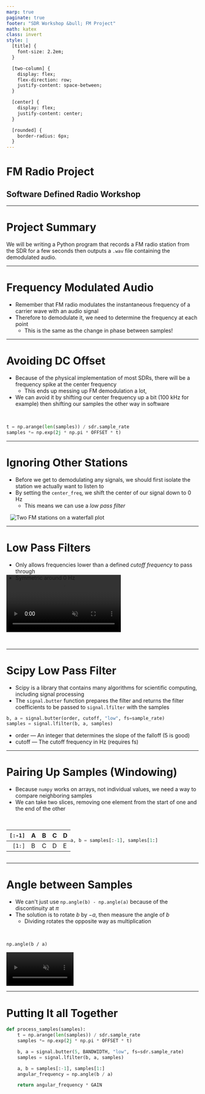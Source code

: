```yaml
---
marp: true
paginate: true
footer: "SDR Workshop &bull; FM Project"
math: katex
class: invert
style: |
  [title] {
    font-size: 2.2em;
  }

  [two-column] {
    display: flex;
    flex-direction: row;
    justify-content: space-between;
  }

  [center] {
    display: flex;
    justify-content: center;
  }

  [rounded] {
    border-radius: 6px;
  }
---
```


<h1 title>FM Radio Project</h1>

## Software Defined Radio Workshop

---

# Project Summary

We will be writing a Python program that records a FM radio station from the SDR for a few seconds then outputs a `.wav` file containing the demodulated audio.

---

# Frequency Modulated Audio

- Remember that FM radio modulates the instantaneous frequency of a carrier wave with an audio signal
- Therefore to demodulate it, we need to determine the frequency at each point
  - This is the same as the change in phase between samples!

---

# Avoiding DC Offset

- Because of the physical implementation of most SDRs, there will be a frequency spike at the center frequency
  - This ends up messing up FM demodulation a lot,
- We can avoid it by shifting our center frequency up a bit (100 kHz for example) then shifting our samples the other way in software

<br>

```python
t = np.arange(len(samples)) / sdr.sample_rate
samples *= np.exp(2j * np.pi * OFFSET * t)
```

---

# Ignoring Other Stations

<div two-column>
<div>

- Before we get to demodulating any signals, we should first isolate the station we actually want to listen to
- By setting the `center_freq`, we shift the center of our signal down to $0\text{ Hz}$
  - This means we can use a *low pass filter*

</div>
<div style="width:90%;margin-left:10px">
<img alt="Two FM stations on a waterfall plot" src="assets/fm-project/Screenshot.from.2025-02-25.at.21_01_41.991761932.png" rounded></img>
</div>
</div>

---

# Low Pass Filters

<div style="z-index:10;position:relative">

- Only allows frequencies lower than a defined *cutoff frequency* to pass through
- Symmetric around 0 Hz

</div>

<div center style="transform:translateY(-30px)">
<video src="assets/fm-project/low-pass.mp4" autoplay loop controls muted></video>

</div>

---

# Scipy Low Pass Filter

- Scipy is a library that contains many algorithms for scientific computing, including signal processing
- The `signal.butter` function prepares the filter and returns the filter coefficients to be passed to `signal.lfilter` with the samples

```python
b, a = signal.butter(order, cutoff, "low", fs=sample_rate)
samples = signal.lfilter(b, a, samples)
```

- order &mdash; An integer that determines the slope of the falloff (5 is good)
- cutoff &mdash; The cutoff frequency in Hz (requires fs)

---

# Pairing Up Samples (Windowing)

- Because `numpy` works on arrays, not individual values, we need a way to compare neighboring samples
- We can take two slices, removing one element from the start of one and the end of the other

<br/>
<div style="display:grid;grid-template-columns: 1fr 2fr;">
<div>

|`[:-1]`|A|B|C|D|
|-:|-|-|-|-|
|`[1:]`|B|C|D|E|

</div>
<div style="align-self: center">

```python
a, b = samples[:-1], samples[1:]
```

</div>
</div>

---

<div two-column>
<div>

# Angle between Samples

- We can't just use `np.angle(b) - np.angle(a)` because of the discontinuity at $\pi$
- The solution is to rotate $b$ by $-a$, then measure the angle of $b$
  - Dividing rotates the opposite way as multiplication

<br>
<div center>

`np.angle(b / a)`

</div>
</div>
<video src="assets/fm-project/arg-range-issues.mp4" autoplay loop controls muted width="35%"></video>
</div>

---

# Putting It all Together

```python
def process_samples(samples):
    t = np.arange(len(samples)) / sdr.sample_rate
    samples *= np.exp(2j * np.pi * OFFSET * t)

    b, a = signal.butter(5, BANDWIDTH, "low", fs=sdr.sample_rate)
    samples = signal.lfilter(b, a, samples)

    a, b = samples[:-1], samples[1:]
    angular_frequency = np.angle(b / a)

    return angular_frequency * GAIN
```
